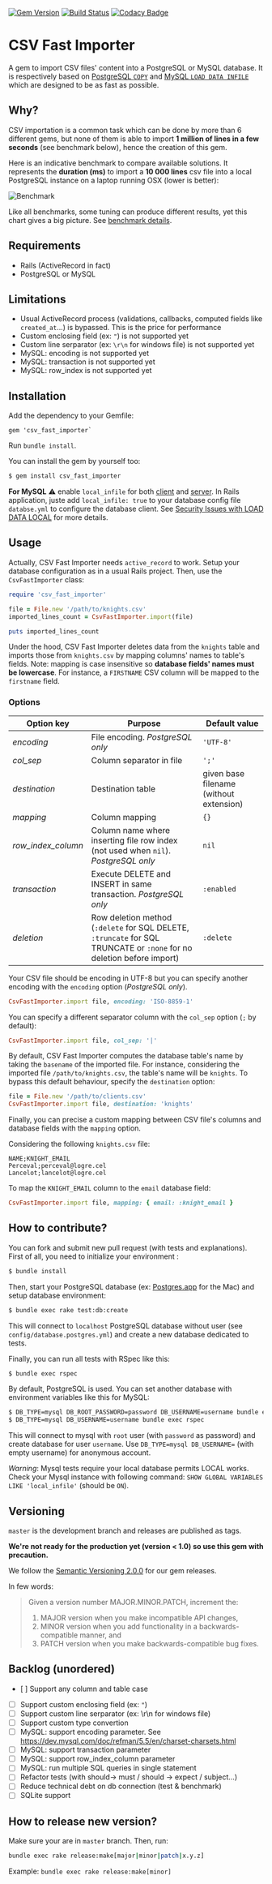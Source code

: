 [![Gem Version](https://badge.fury.io/rb/csv_fast_importer.svg)](https://badge.fury.io/rb/csv_fast_importer) [![Build Status](https://travis-ci.org/sogilis/csv_fast_importer.svg?branch=master)](https://travis-ci.org/sogilis/csv_fast_importer) [![Codacy Badge](https://api.codacy.com/project/badge/Grade/3747d356ba004b7da2d0aec6bf1160f0)](https://www.codacy.com/app/Jibidus/csv_fast_importer?utm_source=github.com&amp;utm_medium=referral&amp;utm_content=sogilis/csv_fast_importer&amp;utm_campaign=Badge_Grade)

# CSV Fast Importer

A gem to import CSV files' content into a PostgreSQL or MySQL database. It is respectively based on [PostgreSQL `COPY`](https://wiki.postgresql.org/wiki/COPY) and [MySQL `LOAD DATA INFILE`](https://dev.mysql.com/doc/refman/5.7/en/load-data.html) which are designed to be as fast as possible.

## Why?

CSV importation is a common task which can be done by more than 6 different gems, but none of them is able to import **1 million of lines in a few seconds** (see benchmark below), hence the creation of this gem.

Here is an indicative benchmark to compare available solutions. It represents the **duration (ms)** to import a **10 000 lines** csv file into a local PostgreSQL instance on a laptop running OSX (lower is better):

![Benchmark](benchmark/results.png?raw=true "Benchmark")

Like all benchmarks, some tuning can produce different results, yet this chart gives a big picture. See [benchmark details](benchmark/README.md).

## Requirements

- Rails (ActiveRecord in fact)
- PostgreSQL or MySQL

## Limitations

- Usual ActiveRecord process (validations, callbacks, computed fields like `created_at`...) is bypassed. This is the price for performance
- Custom enclosing field (ex: `"`) is not supported yet
- Custom line serparator (ex: `\r\n` for windows file) is not supported yet
- MySQL: encoding is not supported yet
- MySQL: transaction is not supported yet
- MySQL: row_index is not supported yet

## Installation

Add the dependency to your Gemfile:

```gemfile
gem 'csv_fast_importer`
```

Run `bundle install`.

You can install the gem by yourself too:

```sh
$ gem install csv_fast_importer
```

**For MySQL** :warning: enable `local_infile` for both [client](https://dev.mysql.com/doc/refman/5.7/en/source-configuration-options.html#option_cmake_enabled_local_infile) and [server](https://dev.mysql.com/doc/refman/5.7/en/server-system-variables.html#sysvar_local_infile). In Rails application, juste add `local_infile: true` to your database config file `databse.yml` to configure the database client. See [Security Issues with LOAD DATA LOCAL](https://dev.mysql.com/doc/refman/5.7/en/load-data-local.html) for more details.


## Usage

Actually, CSV Fast Importer needs `active_record` to work. Setup your database
configuration as in a usual Rails project. Then, use the `CsvFastImporter`
class:

```ruby
require 'csv_fast_importer'

file = File.new '/path/to/knights.csv'
imported_lines_count = CsvFastImporter.import(file)

puts imported_lines_count
```

Under the hood, CSV Fast Importer deletes data from the `knights` table and
imports those from `knights.csv` by mapping columns' names to table's fields.
Note: mapping is case insensitive so **database fields' names must be lowercase**.
For instance, a `FIRSTNAME` CSV column will be mapped to the `firstname` field.

### Options

| Option key | Purpose | Default value |
| ------------ | ------------- | ------------- |
| *encoding* | File encoding. *PostgreSQL only*| `'UTF-8'` |
| *col_sep* | Column separator in file | `';'` |
| *destination* | Destination table | given base filename (without extension) |
| *mapping* | Column mapping | `{}` |
| *row_index_column* | Column name where inserting file row index (not used when `nil`). *PostgreSQL only* | `nil` |
| *transaction* | Execute DELETE and INSERT in same transaction. *PostgreSQL only* | `:enabled` |
| *deletion* | Row deletion method (`:delete` for SQL DELETE, `:truncate` for SQL TRUNCATE or `:none` for no deletion before import) | `:delete` |

Your CSV file should be encoding in UTF-8 but you can specify another encoding
with the `encoding` option (*PostgreSQL only*).

```ruby
CsvFastImporter.import file, encoding: 'ISO-8859-1'
```

You can specify a different separator column with the `col_sep` option (`;` by
default):

```ruby
CsvFastImporter.import file, col_sep: '|'
```

By default, CSV Fast Importer computes the database table's name by taking the
`basename` of the imported file. For instance, considering the imported file
`/path/to/knights.csv`, the table's name will be `knights`. To bypass
this default behaviour, specify the `destination` option:

```ruby
file = File.new '/path/to/clients.csv'
CsvFastImporter.import file, destination: 'knights'
```

Finally, you can precise a custom mapping between CSV file's columns and
database fields with the `mapping` option.

Considering the following `knights.csv` file:

```csv
NAME;KNIGHT_EMAIL
Perceval;perceval@logre.cel
Lancelot;lancelot@logre.cel
```

To map the `KNIGHT_EMAIL` column to the `email` database field:

```ruby
CsvFastImporter.import file, mapping: { email: :knight_email }
```

## How to contribute?

You can fork and submit new pull request (with tests and explanations).
First of all, you need to initialize your environment :

```sh
$ bundle install
```

Then, start your PostgreSQL database (ex: [Postgres.app](http://postgresapp.com) for the Mac) and setup database environment:

```sh
$ bundle exec rake test:db:create
```
This will connect to `localhost` PostgreSQL database without user (see `config/database.postgres.yml`) and create a new database dedicated to tests.

Finally, you can run all tests with RSpec like this:

```sh
$ bundle exec rspec
```

By default, PostgreSQL is used. You can set another database with environment variables like this for MySQL:
```sh
$ DB_TYPE=mysql DB_ROOT_PASSWORD=password DB_USERNAME=username bundle exec rake test:db:create
$ DB_TYPE=mysql DB_USERNAME=username bundle exec rspec
```
This will connect to mysql with `root` user (with `password` as password) and create database for user `username`.
Use `DB_TYPE=mysql DB_USERNAME=` (with empty username) for anonymous account.

*Warning*: Mysql tests require your local database permits LOCAL works. Check your Mysql instance with following command: `SHOW GLOBAL VARIABLES LIKE 'local_infile'` (should be `ON`).

## Versioning

`master` is the development branch and releases are published as tags.

**We're not ready for the production yet (version < 1.0) so use this gem with
precaution.**

We follow the [Semantic Versioning 2.0.0](http://semver.org/) for our gem
releases.

In few words:

> Given a version number MAJOR.MINOR.PATCH, increment the:
>
> 1. MAJOR version when you make incompatible API changes,
> 2. MINOR version when you add functionality in a backwards-compatible manner,
>    and
> 3. PATCH version when you make backwards-compatible bug fixes.

## Backlog (unordered)

- [ ] Support any column and table case
- [ ] Support custom enclosing field (ex: `"`)
- [ ] Support custom line serparator (ex: \r\n for windows file)
- [ ] Support custom type convertion
- [ ] MySQL: support encoding parameter. See https://dev.mysql.com/doc/refman/5.5/en/charset-charsets.html
- [ ] MySQL: support transaction parameter
- [ ] MySQL: support row_index_column parameter
- [ ] MySQL: run multiple SQL queries in single statement
- [ ] Refactor tests (with should-> must / should -> expect / subject...)
- [ ] Reduce technical debt on db connection (test & benchmark)
- [ ] SQLite support

## How to release new version?

Make sure your are in `master` branch. Then, run:
```bash
bundle exec rake release:make[major|minor|patch|x.y.z]
```

Example: `bundle exec rake release:make[minor]`
